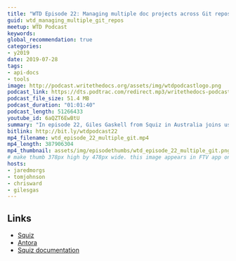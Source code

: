 ```yaml
---
title: "WTD Episode 22: Managing multiple doc projects across Git repositories, with Giles Gaskell"
guid: wtd_managing_multiple_git_repos
meetup: WTD Podcast
keywords:
global_recommendation: true
categories:
- y2019
date: 2019-07-28
tags:
- api-docs
- tools
image: http://podcast.writethedocs.org/assets/img/wtdpodcastlogo.png
podcast_link: https://dts.podtrac.com/redirect.mp3/writethedocs-podcast.s3-us-west-2.amazonaws.com/wtd_episode_22_multiple_git.mp3
podcast_file_size: 51.4 MB
podcast_duration: "01:01:40"
podcast_length: 51266433
youtube_id: 6aQZT6EwBtU
summary: "In episode 22, Giles Gaskell from Squiz in Australia joins us to talk about managing multiple doc projects across Git repositories through Antora. Giles explains how to establish processes such that updating documentation becomes part of the definition of done, how to manage build process across multiple Gitlab repositories, strategies for distributing doc work across engineers through templates, how to scale workloads when you're the lone technical writer in the company, times when dogfooding your own product for docs makes sense and when it does not, pros and cons of Asciidoc versus Markdown, and more docs-as-code topics."
bitlink: http://bit.ly/wtdpodcast22
mp4_filename: wtd_episode_22_multiple_git.mp4
mp4_length: 387906304
mp4_thumbnail: assets/img/episodethumbs/wtd_episode_22_multiple_git.png
# make thumb 378px high by 478px wide. this image appears in FTV app only
hosts:
- jaredmorgs
- tomjohnson
- chrisward
- gilesgas
---
```


## Links

* [Squiz](https://www.squiz.net/)
* [Antora](https://antora.org/)
* [Squiz documentation](https://matrix.squiz.net/manuals)
